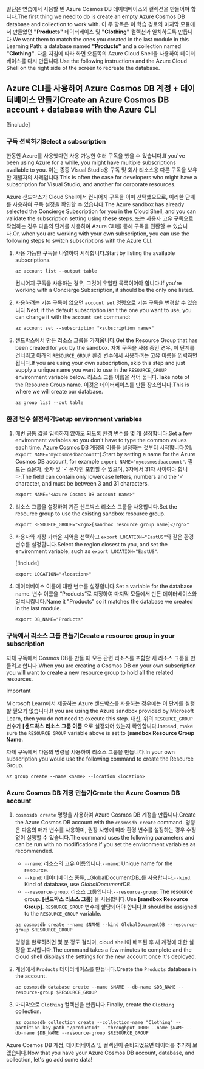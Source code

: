<span data-ttu-id="6c4b0-101">일단은 연습에서 사용할 빈 Azure Cosmos DB 데이터베이스와 컬렉션을 만들어야 합니다.</span><span class="sxs-lookup"><span data-stu-id="6c4b0-101">The first thing we need to do is create an empty Azure Cosmos DB database and collection to work with.</span></span> <span data-ttu-id="6c4b0-102">이 두 항목은 이 학습 경로의 마지막 모듈에서 만들었던 **"Products"** 데이터베이스 및 **"Clothing"** 컬렉션과 일치하도록 만듭니다.</span><span class="sxs-lookup"><span data-stu-id="6c4b0-102">We want them to match the ones you created in the last module in this Learning Path: a database named **"Products"** and a collection named **"Clothing"**.</span></span> <span data-ttu-id="6c4b0-103">다음 지침에 따라 화면 오른쪽의 Azure Cloud Shell을 사용하여 데이터베이스를 다시 만듭니다.</span><span class="sxs-lookup"><span data-stu-id="6c4b0-103">Use the following instructions and the Azure Cloud Shell on the right side of the screen to recreate the database.</span></span>

## <a name="create-an-azure-cosmos-db-account--database-with-the-azure-cli"></a><span data-ttu-id="6c4b0-104">Azure CLI를 사용하여 Azure Cosmos DB 계정 + 데이터베이스 만들기</span><span class="sxs-lookup"><span data-stu-id="6c4b0-104">Create an Azure Cosmos DB account + database with the Azure CLI</span></span>

[!include[](../../../includes/azure-sandbox-activate.md)]

### <a name="select-a-subscription"></a><span data-ttu-id="6c4b0-105">구독 선택하기</span><span class="sxs-lookup"><span data-stu-id="6c4b0-105">Select a subscription</span></span>

<span data-ttu-id="6c4b0-106">한동안 Azure를 사용했다면 사용 가능한 여러 구독을 했을 수 있습니다.</span><span class="sxs-lookup"><span data-stu-id="6c4b0-106">If you've been using Azure for a while, you might have multiple subscriptions available to you.</span></span> <span data-ttu-id="6c4b0-107">이는 종종 Visual Studio용 구독 및 회사 리소스용 다른 구독을 보유한 개발자의 사례입니다.</span><span class="sxs-lookup"><span data-stu-id="6c4b0-107">This is often the case for developers who might have a subscription for Visual Studio, and another for corporate resources.</span></span>

<span data-ttu-id="6c4b0-108">Azure 샌드박스가 Cloud Shell에서 컨시어지 구독을 이미 선택했으므로, 이러한 단계를 사용하여 구독 설정을 확인할 수 있습니다.</span><span class="sxs-lookup"><span data-stu-id="6c4b0-108">The Azure sandbox has already selected the Concierge Subscription for you in the Cloud Shell, and you can validate the subscription setting using these steps.</span></span> <span data-ttu-id="6c4b0-109">또는 사용자 고유 구독으로 작업하는 경우 다음의 단계를 사용하여 Azure CLI를 통해 구독을 전환할 수 있습니다.</span><span class="sxs-lookup"><span data-stu-id="6c4b0-109">Or, when you are working with your own subscription, you can use the following steps to switch subscriptions with the Azure CLI.</span></span>

1. <span data-ttu-id="6c4b0-110">사용 가능한 구독을 나열하여 시작합니다.</span><span class="sxs-lookup"><span data-stu-id="6c4b0-110">Start by listing the available subscriptions.</span></span>

    ```azurecli
    az account list --output table
    ```

   <span data-ttu-id="6c4b0-111">컨시어지 구독을 사용하는 경우, 그것이 유일한 목록이어야 합니다.</span><span class="sxs-lookup"><span data-stu-id="6c4b0-111">If you're working with a Concierge Subscription, it should be the only one listed.</span></span>

1. <span data-ttu-id="6c4b0-112">사용하려는 기본 구독이 없으면 `account set` 명령으로 기본 구독을 변경할 수 있습니다.</span><span class="sxs-lookup"><span data-stu-id="6c4b0-112">Next, if the default subscription isn't the one you want to use, you can change it with the `account set` command:</span></span>

    ```azurecli
    az account set --subscription "<subscription name>"
    ```
    
1. <span data-ttu-id="6c4b0-113">샌드박스에서 만든 리소스 그룹을 가져옵니다.</span><span class="sxs-lookup"><span data-stu-id="6c4b0-113">Get the Resource Group that has been created for you by the sandbox.</span></span> <span data-ttu-id="6c4b0-114">자체 구독을 사용 중인 경우, 이 단계를 건너뛰고 아래의 `RESOURCE_GROUP` 환경 변수에서 사용하려는 고유 이름을 입력하면 됩니다.</span><span class="sxs-lookup"><span data-stu-id="6c4b0-114">If you are using your own subscription, skip this step and just supply a unique name you want to use in the `RESOURCE_GROUP` environment variable below.</span></span> <span data-ttu-id="6c4b0-115">리소스 그룹 이름을 적어 둡니다.</span><span class="sxs-lookup"><span data-stu-id="6c4b0-115">Take note of the Resource Group name.</span></span> <span data-ttu-id="6c4b0-116">이것은 데이터베이스를 만들 장소입니다.</span><span class="sxs-lookup"><span data-stu-id="6c4b0-116">This is where we will create our database.</span></span>

    ```azurecli
    az group list --out table
    ```
### <a name="setup-environment-variables"></a><span data-ttu-id="6c4b0-117">환경 변수 설정하기</span><span class="sxs-lookup"><span data-stu-id="6c4b0-117">Setup environment variables</span></span>

1. <span data-ttu-id="6c4b0-118">매번 공통 값을 입력하지 않아도 되도록 환경 변수를 몇 개 설정합니다.</span><span class="sxs-lookup"><span data-stu-id="6c4b0-118">Set a few environment variables so you don't have to type the common values each time.</span></span> <span data-ttu-id="6c4b0-119">Azure Cosmos DB 계정의 이름을 설정하는 것부터 시작합니다(예: `export NAME="mycosmosdbaccount"`).</span><span class="sxs-lookup"><span data-stu-id="6c4b0-119">Start by setting a name for the Azure Cosmos DB account, for example `export NAME="mycosmosdbaccount"`.</span></span> <span data-ttu-id="6c4b0-120">필드는 소문자, 숫자 및 '-' 문자만 포함할 수 있으며, 3자에서 31자 사이여야 합니다.</span><span class="sxs-lookup"><span data-stu-id="6c4b0-120">The field can contain only lowercase letters, numbers and the '-' character, and must be between 3 and 31 characters.</span></span>

    ```azurecli
    export NAME="<Azure Cosmos DB account name>"
    ```

1. <span data-ttu-id="6c4b0-121">리소스 그룹을 설정하여 기존 샌드박스 리소스 그룹을 사용합니다.</span><span class="sxs-lookup"><span data-stu-id="6c4b0-121">Set the resource group to use the existing sandbox resource group.</span></span>

    ```azurecli
    export RESOURCE_GROUP="<rgn>[sandbox resource group name]</rgn>"
    ```

1. <span data-ttu-id="6c4b0-122">사용자와 가장 가까운 지역을 선택하고 `export LOCATION="EastUS"`와 같은 환경 변수를 설정합니다.</span><span class="sxs-lookup"><span data-stu-id="6c4b0-122">Select the region closest to you, and set the environment variable, such as `export LOCATION="EastUS"`.</span></span>

    [!include[](../../../includes/azure-sandbox-regions-first-mention-note.md)]

    ```azurecli
    export LOCATION="<location>"
    ```

1. <span data-ttu-id="6c4b0-123">데이터베이스 이름에 대한 변수를 설정합니다.</span><span class="sxs-lookup"><span data-stu-id="6c4b0-123">Set a variable for the database name.</span></span> <span data-ttu-id="6c4b0-124">변수 이름을 “Products”로 지정하여 마지막 모듈에서 만든 데이터베이스와 일치시킵니다.</span><span class="sxs-lookup"><span data-stu-id="6c4b0-124">Name it "Products" so it matches the database we created in the last module.</span></span>

    ```azurecli
    export DB_NAME="Products"
    ```

### <a name="create-a-resource-group-in-your-subscription"></a><span data-ttu-id="6c4b0-125">구독에서 리소스 그룹 만들기</span><span class="sxs-lookup"><span data-stu-id="6c4b0-125">Create a resource group in your subscription</span></span>

<span data-ttu-id="6c4b0-126">자체 구독에서 Cosmos DB를 만들 때 모든 관련 리소스를 포함할 새 리소스 그룹을 만들려고 합니다.</span><span class="sxs-lookup"><span data-stu-id="6c4b0-126">When you are creating a Cosmos DB on your own subscription you will want to create a new resource group to hold all the related resources.</span></span>

> [!IMPORTANT]
> <span data-ttu-id="6c4b0-127">Microsoft Learn에서 제공하는 Azure 샌드박스를 사용하는 경우에는 이 단계를 실행할 필요가 없습니다.</span><span class="sxs-lookup"><span data-stu-id="6c4b0-127">If you are using the Azure sandbox provided by Microsoft Learn, then you do not need to execute this step.</span></span> <span data-ttu-id="6c4b0-128">대신, 위의 `RESOURCE_GROUP` 변수가 **<rgn>[샌드박스 리소스 그룹 이름</rgn>** 으로 설정되어 있는지 확인합니다.</span><span class="sxs-lookup"><span data-stu-id="6c4b0-128">Instead, make sure the `RESOURCE_GROUP` variable above is set to **<rgn>[sandbox Resource Group Name</rgn>**.</span></span>

<span data-ttu-id="6c4b0-129">자체 구독에서 다음의 명령을 사용하여 리소스 그룹을 만듭니다.</span><span class="sxs-lookup"><span data-stu-id="6c4b0-129">In your own subscription you would use the following command to create the Resource Group.</span></span> 

```azurecli
az group create --name <name> --location <location>
```

### <a name="create-the-azure-cosmos-db-account"></a><span data-ttu-id="6c4b0-130">Azure Cosmos DB 계정 만들기</span><span class="sxs-lookup"><span data-stu-id="6c4b0-130">Create the Azure Cosmos DB account</span></span>

1. <span data-ttu-id="6c4b0-131">`cosmosdb create` 명령을 사용하여 Azure Cosmos DB 계정을 만듭니다.</span><span class="sxs-lookup"><span data-stu-id="6c4b0-131">Create the Azure Cosmos DB account with the `cosmosdb create` command.</span></span> <span data-ttu-id="6c4b0-132">명령은 다음의 매개 변수를 사용하며, 권장 사항에 따라 환경 변수를 설정하는 경우 수정 없이 실행할 수 있습니다.</span><span class="sxs-lookup"><span data-stu-id="6c4b0-132">The command uses the following parameters and can be run with no modifications if you set the environment variables as recommended.</span></span>
    - <span data-ttu-id="6c4b0-133">`--name`: 리소스의 고유 이름입니다.</span><span class="sxs-lookup"><span data-stu-id="6c4b0-133">`--name`: Unique name for the resource.</span></span>
    - <span data-ttu-id="6c4b0-134">`--kind`: 데이터베이스 종류, _GlobalDocumentDB_를 사용합니다.</span><span class="sxs-lookup"><span data-stu-id="6c4b0-134">`--kind`: Kind of database, use _GlobalDocumentDB_.</span></span>
    - <span data-ttu-id="6c4b0-135">`--resource-group`: 리소스 그룹입니다.</span><span class="sxs-lookup"><span data-stu-id="6c4b0-135">`--resource-group`: The resource group.</span></span> <span data-ttu-id="6c4b0-136">**<rgn>[샌드박스 리소스 그룹]</rgn>** 을 사용합니다.</span><span class="sxs-lookup"><span data-stu-id="6c4b0-136">Use **<rgn>[sandbox Resource Group]</rgn>**.</span></span> <span data-ttu-id="6c4b0-137">`RESOURCE_GROUP` 변수에 할당되어야 합니다.</span><span class="sxs-lookup"><span data-stu-id="6c4b0-137">It should be assigned to the `RESOURCE_GROUP` variable.</span></span>

    ```azurecli
    az cosmosdb create --name $NAME --kind GlobalDocumentDB --resource-group $RESOURCE_GROUP
    ```

    <span data-ttu-id="6c4b0-138">명령을 완료하려면 몇 분 정도 걸리며, cloud shell이 배포된 후 새 계정에 대한 설정을 표시합니다.</span><span class="sxs-lookup"><span data-stu-id="6c4b0-138">The command takes a few minutes to complete and the cloud shell displays the settings for the new account once it's deployed.</span></span>

1. <span data-ttu-id="6c4b0-139">계정에서 `Products` 데이터베이스를 만듭니다.</span><span class="sxs-lookup"><span data-stu-id="6c4b0-139">Create the `Products` database in the account.</span></span>

    ```azurecli
    az cosmosdb database create --name $NAME --db-name $DB_NAME --resource-group $RESOURCE_GROUP
    ```

1. <span data-ttu-id="6c4b0-140">마지막으로 `Clothing` 컬렉션을 만듭니다.</span><span class="sxs-lookup"><span data-stu-id="6c4b0-140">Finally, create the `Clothing` collection.</span></span>

    ```azurecli
    az cosmosdb collection create --collection-name "Clothing" --partition-key-path "/productId" --throughput 1000 --name $NAME --db-name $DB_NAME --resource-group $RESOURCE_GROUP
    ```

<span data-ttu-id="6c4b0-141">Azure Cosmos DB 계정, 데이터베이스 및 컬렉션이 준비되었으면 데이터를 추가해 보겠습니다.</span><span class="sxs-lookup"><span data-stu-id="6c4b0-141">Now that you have your Azure Cosmos DB account, database, and collection, let's go add some data!</span></span>